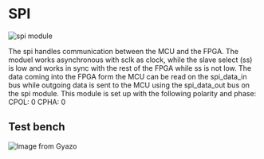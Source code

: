 
# SPI
![spi module](https://i.gyazo.com/c7ea519f0bfc1355b7048601c0b834e8.png)

The spi handles communication between the MCU and the FPGA. The moduel works asynchronous with sclk as clock, while the slave select (ss) is low and works in sync with the rest of the FPGA while ss is not low.
The data coming into the FPGA form the MCU can be read on the spi_data_in bus while outgoing data is sent to the MCU using the spi_data_out bus on the spi module.
This module is set up with the following polarity and phase:
CPOL: 0
CPHA: 0

## Test bench
![Image from Gyazo](https://i.gyazo.com/e856f0cace5aabb92b863ec43b2b1aae.png)

<!--stackedit_data:
eyJoaXN0b3J5IjpbMTU1NjA3NDkzNiw1MjI0NDAzOCwtMzUyOT
k0NDg1LDgxMDAwNTM3NV19
-->